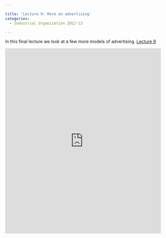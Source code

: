 ```yaml
---

title: 'Lecture 9: More on advertising'
categories:
  - Industrial Organization 2012-13

---
```

In this final lecture we look at a few more models of advertising.  <a title="View Lecture 9 on Scribd" href="https://www.scribd.com/doc/115895760/Lecture-9" >Lecture 9</a>

<iframe src="https://www.scribd.com/embeds/115895760/content?start_page=1&view_mode=scroll&access_key=key-1wkygh7bw4zhesbg3ufk" data-auto-height="false" data-aspect-ratio="1.33333333333333" scrolling="no" width="100%" height="600" frameborder="0"></iframe>